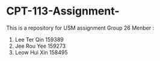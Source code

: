 # CPT-113-Assignment-

This is a repository for USM assignment 
Group 26 Menber :
1) Lee Ter Qin 159389
2) Jee Rou Yee 159273
3) Leow Hui Xin 158495
